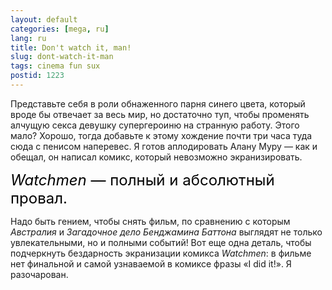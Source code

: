 ```yaml
---
layout: default
categories: [mega, ru]
lang: ru
title: Don't watch it, man!
slug: dont-watch-it-man
tags: cinema fun sux 
postid: 1223
---
```

Представьте себя в роли обнаженного парня синего цвета, который вроде бы отвечает за весь мир, но достаточно туп, чтобы променять алчущую секса девушку супергероиню на странную работу. Этого мало? Хорошо, тогда добавьте к этому хождение почти три часа туда сюда с пенисом наперевес. Я готов аплодировать Алану Муру &mdash; как и обещал, он написал комикс, который невозможно экранизировать.

<span style="font-size: 24px; color: #000;"><i>Watchmen</i> &mdash; полный и абсолютный провал.</span>

Надо быть гением, чтобы снять фильм, по сравнению с которым <i>Австралия</i> и <i>Загадочное дело Бенджамина Баттона</i> выглядят не только увлекательными, но и полными событий! Вот еще одна деталь, чтобы подчеркнуть бездарность экранизации комикса <i>Watchmen</i>: в фильме нет финальной и самой узнаваемой в комиксе фразы &laquo;I did it!&raquo;. Я разочарован.